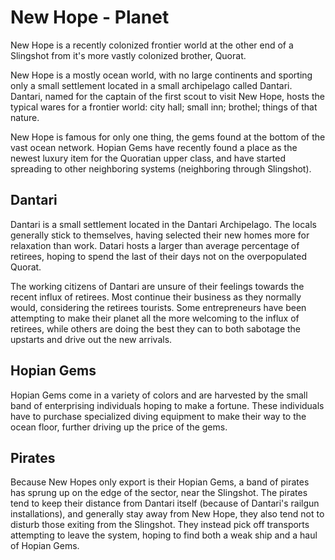 # New Hope - Planet

New Hope is a recently colonized frontier world at the other end of a
Slingshot from it's more vastly colonized brother, Quorat.

New Hope is a mostly ocean world, with no large continents and sporting only
a small settlement located in a small archipelago called Dantari. Dantari,
named for the captain of the first scout to visit New Hope, hosts the 
typical wares for a frontier world: city hall; small inn; brothel; things of
that nature.

New Hope is famous for only one thing, the gems found at the bottom of the
vast ocean network. Hopian Gems have recently found a place as the newest
luxury item for the Quoratian upper class, and have started spreading to
other neighboring systems (neighboring through Slingshot).

## Dantari

Dantari is a small settlement located in the Dantari Archipelago. The locals
generally stick to themselves, having selected their new homes more for
relaxation than work. Datari hosts a larger than average percentage of 
retirees, hoping to spend the last of their days not on the overpopulated
Quorat.

The working citizens of Dantari are unsure of their feelings towards the
recent influx of retirees. Most continue their business as they normally
would, considering the retirees tourists. Some entrepreneurs have been
attempting to make their planet all the more welcoming to the influx of
retirees, while others are doing the best they can to both sabotage the
upstarts and drive out the new arrivals.

## Hopian Gems

Hopian Gems come in a variety of colors and are harvested by the small band
of enterprising individuals hoping to make a fortune. These individuals have
to purchase specialized diving equipment to make their way to the ocean
floor, further driving up the price of the gems.

## Pirates

Because New Hopes only export is their Hopian Gems, a band of pirates has
sprung up on the edge of the sector, near the Slingshot. The pirates tend to
keep their distance from Dantari itself (because of Dantari's railgun 
installations), and generally stay away from New Hope, they also tend not to
disturb those exiting from the Slingshot. They instead pick off transports 
attempting to leave the system, hoping to find both a weak ship and a haul
of Hopian Gems.